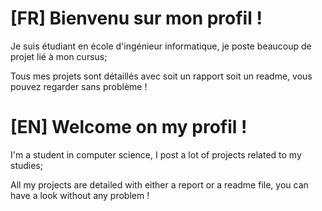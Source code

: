 # [FR] Bienvenu sur mon profil ! 

Je suis étudiant en école d'ingénieur informatique, je poste beaucoup de projet lié à mon cursus;

Tous mes projets sont détaillés avec soit un rapport soit un readme, vous pouvez regarder sans problème ! 

# [EN] Welcome on my profil !

I'm a student in computer science, I post a lot of projects related to my studies;

All my projects are detailed with either a report or a readme file, you can have a look without any problem ! 
